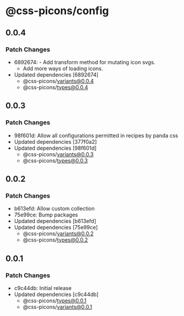 # @css-picons/config

## 0.0.4

### Patch Changes

- 6892674: - Add transform method for mutating icon svgs.
  - Add more ways of loading icons.
- Updated dependencies [6892674]
  - @css-picons/variants@0.0.4
  - @css-picons/types@0.0.4

## 0.0.3

### Patch Changes

- 98f601d: Allow all configurations permitted in recipes by panda css
- Updated dependencies [377f0a2]
- Updated dependencies [98f601d]
  - @css-picons/variants@0.0.3
  - @css-picons/types@0.0.3

## 0.0.2

### Patch Changes

- b613efd: Allow custom collection
- 75e99ce: Bump packages
- Updated dependencies [b613efd]
- Updated dependencies [75e99ce]
  - @css-picons/variants@0.0.2
  - @css-picons/types@0.0.2

## 0.0.1

### Patch Changes

- c9c44db: Initial release
- Updated dependencies [c9c44db]
  - @css-picons/types@0.0.1
  - @css-picons/variants@0.0.1
